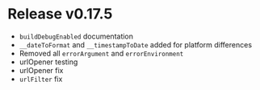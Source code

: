 # Release v0.17.5

- `buildDebugEnabled` documentation
- `__dateToFormat` and `__timestampToDate` added for platform differences
- Removed all `errorArgument` and `errorEnvironment`
- urlOpener testing
- urlOpener fix
- `urlFilter` fix
